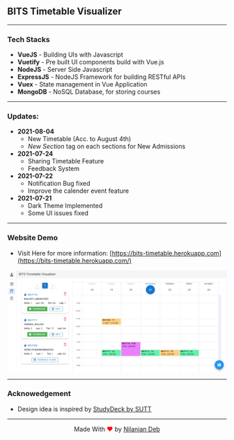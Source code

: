 ## BITS Timetable Visualizer

---

### Tech Stacks

- **VueJS** - Building UIs with Javascript
- **Vuetify** - Pre built UI components build with Vue.js
- **NodeJS** - Server Side Javascript
- **ExpressJS** - NodeJS Framework for building RESTful APIs
- **Vuex** - State management in Vue Application
- **MongoDB** - NoSQL Database, for storing courses

---

### Updates:

- **2021-08-04**
  - New Timetable (Acc. to August 4th)
  - _New Section_ tag on each sections for New Admissions
- **2021-07-24**
  - Sharing Timetable Feature
  - Feedback System
- **2021-07-22**
  - Notification Bug fixed
  - Improve the calender event feature
- **2021-07-21**
  - Dark Theme Implemented
  - Some UI issues fixed

---

### Website Demo

- Visit Here for more information: [https://bits-timetable.herokuapp.com](https://bits-timetable.herokuapp.com/)
  <br>

![sample](./sample.jpeg)

---

### Acknowedgement

- Design idea is inspired by [StudyDeck by SUTT](https://studydeck.bits-sutechteam.org/)

---

<p style="text-align: center;">Made With<span style="color: red;"> &#10084; </span>by <a href="https://github.com/nil1729" target="_blank"> Nilanjan Deb </a> </p>
